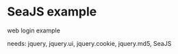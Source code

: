 SeaJS example
=========================

web login example

needs:
jquery,
jquery.ui,
jquery.cookie,
jquery.md5,
SeaJS